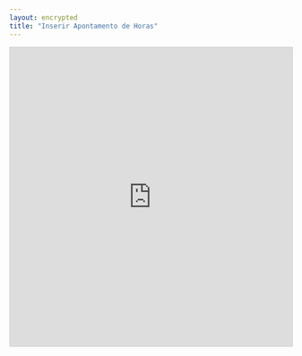 ```yaml
---
layout: encrypted
title: "Inserir Apontamento de Horas"
---
```


<iframe class="airtable-embed" src="https://airtable.com/embed/shr10MRMwvtUOuXPS?backgroundColor=cyan" frameborder="0" onmousewheel="" width="100%" height="533" style="background: transparent; border: 1px solid #ccc;"></iframe>